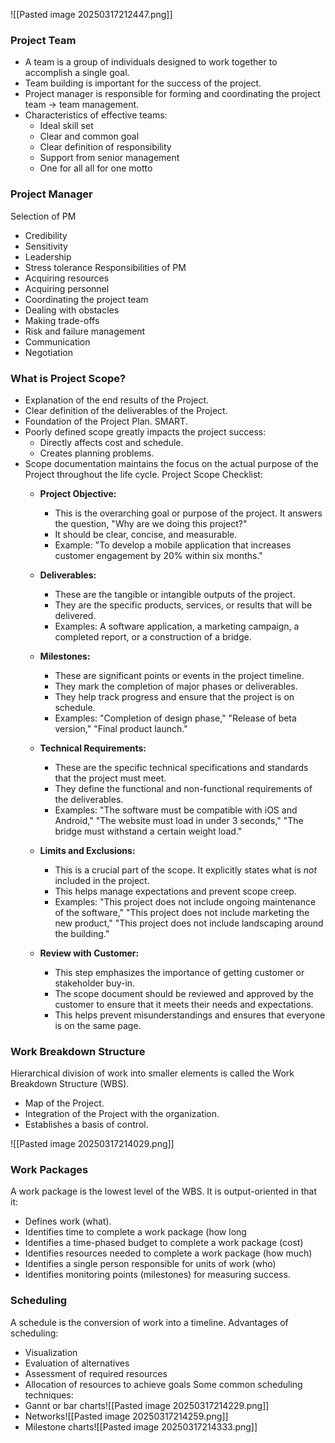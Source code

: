 ![[Pasted image 20250317212447.png]]

### Project Team
- A team is a group of individuals designed to work together to accomplish a single goal.
- Team building is important for the success of the project.
- Project manager is responsible for forming and coordinating the project team -> team management. 
- Characteristics of effective teams:
	- Ideal skill set
	- Clear and common goal
	- Clear definition of responsibility
	- Support from senior management
	- One for all all for one motto

### Project Manager 

Selection of PM
- Credibility
- Sensitivity
- Leadership
- Stress tolerance 
Responsibilities of PM
- Acquiring resources
- Acquiring personnel
- Coordinating the project team
- Dealing with obstacles
- Making trade-offs
- Risk and failure management
- Communication
- Negotiation

### What is Project Scope? 
- Explanation of the end results of the Project. 
- Clear definition of the deliverables of the Project. 
- Foundation of the Project Plan. SMART. 
- Poorly defined scope greatly impacts the project success:
	- Directly affects cost and schedule.
	- Creates planning problems. 
- Scope documentation maintains the focus on the actual purpose of the Project throughout the life cycle. Project Scope Checklist:
	-  **Project Objective:**
	    - This is the overarching goal or purpose of the project. It answers the question, "Why are we doing this project?"
	    - It should be clear, concise, and measurable.
	    - Example: "To develop a mobile application that increases customer engagement by 20% within six months."
	    
	- **Deliverables:**
	    - These are the tangible or intangible outputs of the project.
	    - They are the specific products, services, or results that will be delivered.
	    - Examples: A software application, a marketing campaign, a completed report, or a construction of a bridge.
	    
	- **Milestones:**
	    - These are significant points or events in the project timeline.
	    - They mark the completion of major phases or deliverables.
	    - They help track progress and ensure that the project is on schedule.
	    - Examples: "Completion of design phase," "Release of beta version," "Final product launch."
	    
	- **Technical Requirements:**
	    - These are the specific technical specifications and standards that the project must meet.
	    - They define the functional and non-functional requirements of the deliverables.
	    - Examples: "The software must be compatible with iOS and Android," "The website must load in under 3 seconds," "The bridge must withstand a certain weight load."
	    
	- **Limits and Exclusions:**
	    - This is a crucial part of the scope. It explicitly states what is _not_ included in the project.
	    - This helps manage expectations and prevent scope creep.
	    - Examples: "This project does not include ongoing maintenance of the software," "This project does not include marketing the new product," "This project does not include landscaping around the building."
	    
	- **Review with Customer:**
	    - This step emphasizes the importance of getting customer or stakeholder buy-in.
	    - The scope document should be reviewed and approved by the customer to ensure that it meets their needs and expectations.
	    - This helps prevent misunderstandings and ensures that everyone is on the same page.

### Work Breakdown Structure 
Hierarchical division of work into smaller elements is called the Work Breakdown Structure (WBS).
- Map of the Project.
- Integration of the Project with the organization.
- Establishes a basis of control.

![[Pasted image 20250317214029.png]]

### Work Packages 
A work package is the lowest level of the WBS. It is output-oriented in that it:
- Defines work (what).
- Identifies time to complete a work package (how long
- Identifies a time-phased budget to complete a work package (cost)
- Identifies resources needed to complete a work package (how much)
- Identifies a single person responsible for units of work (who)
- Identifies monitoring points (milestones) for measuring success. 
### Scheduling 
A schedule is the conversion of work into a timeline. Advantages of scheduling:
- Visualization
- Evaluation of alternatives
- Assessment of required resources
- Allocation of resources to achieve goals 
Some common scheduling techniques:
- Gannt or bar charts![[Pasted image 20250317214229.png]]
- Networks![[Pasted image 20250317214259.png]]
- Milestone charts![[Pasted image 20250317214333.png]]
